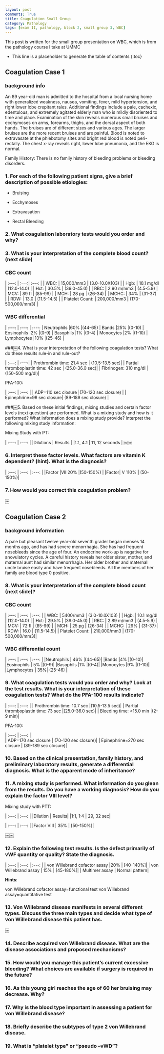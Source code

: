 ```yaml
---
layout: post
comments: True
title: Coagulation Small Group 
category: Pathology
tags: [exam II, pathology, block 2, small group 3, WBC]
---
```



This post is written for the small group presentation on WBC, which is from the pathology course I take at UMMC

<!--break-->

* This line is a placeholder to generate the table of contents
{:toc}

## Coagulation Case 1

### background info

An 89 year-old man is admitted to the hospital from a local nursing home with generalized weakness, nausea, vomiting, fever, mild hypertension, and right lower lobe crepitant rales. Additional findings include a pale, cachexic, edentulous, and extremely agitated elderly man who is mildly disoriented to time and place. Examination of the skin reveals numerous small bruises and ecchymoses on arms, forearms, thighs, and the dorsal aspect of both hands. The bruises are of different sizes and various ages. The larger bruises are the more recent bruises and are painful. Blood is noted to extravasate at the phlebotomy sites and bright red blood is noted peri-rectally. The chest x-ray reveals right, lower lobe pneumonia, and the EKG is normal.

Family History: There is no family history of bleeding problems or bleeding disorders.

### 1. For each of the following patient signs, give a brief description of possible etiologies:

* Bruising

* Ecchymoses

* Extravasation 

* Rectal Bleeding

### 2. What coagulation laboratory tests would you order and why?

### 3. What is your interpretation of the complete blood count? (next slide)

### CBC count

| :---: | :---:| :---: |
| WBC: 			 |  15,000/mm3	|	(3.0-10.0X103)		 |
| Hgb: 			 |  10.1 mg/dl	|	(12.0-14.0)		 |
| Hct: 			 |  30.5%		|	(39.0-45.0)	 |
| RBC: 			 |  2.90 m/mm3	|	(4.5-5.9)		 |
| MCV: 			 |  89 fl		|	(85-99)		 |
| MCH: 			 |  28 pg		|	(26-34)		 |
| MCHC: 		 |  34%			 |   (31-37)		 |
| RDW: 			 |  13.0		|	(11.5-14.5) |
| Platelet Count: | 200,000/mm3	|	(170-500,000/mm3) |


### WBC differential

| :---: | :---: | :---: |
Neutrophils	|60%	|(44-65) |
Bands		|25%	|(0-10) |
Eosinophils	|2%	|(0-9) |
Basophils	|1%	|(0-4) |
Monocytes	|2%	|(1-10) |
Lymphocytes	|10%	|(25-46)	 |

###￼4.  What is your interpretation of the following coagulation tests? What do these results rule-in and rule-out?

| :---: | :---:|
| Prothrombin time: 21.4 sec			| (10.5-13.5 sec)|
| Partial thromboplastin time: 42 sec |	(25.0-36.0 sec)|
| Fibrinogen: 310 mg/dl				 | (150-500 mg/dl)|

PFA-100:	

| :---: | :---: |
| ADP=110 sec closure			 		 |(70-120 sec closure) |
| Epinephrine=98 sec closure|		(89-189 sec closure) |


###￼5. Based on these initial findings, mixing studies and certain factor levels (next question) are performed. What is a mixing study and how is it performed? What information does a mixing study provide? Interpret the following mixing study information:

Mixing Study with PT:

| :---: | :---: |
|Dilutions |   Results |
|1:1, 4:1  |  11, 12 seconds |
￼￼
### 6.  Interpret these factor levels. What factors are vitamin K dependent? (hint). What is the diagnosis?

| :---: | :---: | :---: |
|Factor |VII 20% |(50-150%) |
|Factor| V 110% | (50-150%)|

### 7. How would you correct this coagulation problem?

￼
## Coagulation Case 2

### background information 

A pale but pleasant twelve year-old seventh grader began menses 14 months ago, and has had severe menorrhagia. She has had frequent nosebleeds since the age of four. An endocrine work-up is negative for anovulatory cycles. A careful history reveals her older sister, mother, and maternal aunt had similar menorrhagia. Her older brother and maternal uncle bruise easily and have frequent nosebleeds. All the members of her family are blood type 0 positive.

### 8. What is your interpretation of the complete blood count (next slide)?

### CBC count 

| :---: | :---: | :---: |
| WBC: 	|	5400/mm3	|	(3.0-10.0X103)		|
| Hgb: 	|	10.1 mg/dl	|	(12.0-14.0)		|
| Hct: 	|	29.5%		|	(39.0-45.0)	|
| RBC: 	|	2.89 m/mm3	|	(4.5-5.9)		|
| MCV: 	|	72 fl		|	(85-99)		|
| MCH: 	|	25 pg		|	(26-34)		|
| MCHC: |	29%			|	(31-37)		|
| RDW: 	|	16.0		|	(11.5-14.5)|
| Platelet Count:  | 210,000/mm3	|	(170-500,000/mm3)|

### WBC differential count 

| :---: | :---: | :---: |
|Neutrophils |	46%	|(44-65)|
|Bands		|4%	|(0-10)|
|Eosinophils |	5%	|(0-9)|
|Basophils	|1%	|(0-4)|
|Monocytes	|9%	|(1-10)|
|Lymphocytes |	35%|	(25-46)	|


### 9. What coagulation tests would you order and why? Look at the test results. What is your interpretation of these coagulation tests? What do the PFA-100 results indicate?

| :---: | :---: |
| Prothrombin time: 10.7 sec			|(10.5-13.5 sec)|
| Partial thromboplastin time: 73 sec	|(25.0-36.0 sec)|
| Bleeding time: >15.0 min			|(2-9 min)|

PFA-100:	

| :---: | :---: |	
| ADP=170 sec closure		|	(70-120 sec closure)|
| Epinephrine=270 sec closure	|	(89-189 sec closure)|



### 10. Based on the clinical presentation, family history, and preliminary laboratory results, generate a differential diagnosis. What is the apparent mode of inheritance?

### 11. A mixing study is performed. What information do you glean from the results. Do you have a working diagnosis? How do you explain the factor VIII level?

Mixing study with PTT:

| :---: | :---: |
|Dilution	| Results|
|1:1, 1:4	| 29, 32 sec|

| :---: | :---: |
|Factor VIII |	35%    | [50-150%]|

￼￼
### 12. Explain the following test results. Is the defect primarily of vWF quantity or quality? State the diagnosis.

| :---: | :---: | :---: |
| von Willebrand cofactor assay	|20%	|		[40-140%]|
| von Willebrand assay		|	15%		|	[45-180%]|
| Multimer assay			|		Normal pattern|

**Hints:**

von Willebrand cofactor assay=functional test 
von Willebrand assay=quantitative test


### 13. Von Willebrand disease manifests in several different types. Discuss the three main types and decide what type of von Willebrand disease this patient has.
￼
### 14. Describe acquired von Willebrand disease. What are the disease associations and proposed mechanisms?

### 15. How would you manage this patient’s current excessive bleeding? What choices are available if surgery is required in the future?

### 16. As this young girl reaches the age of 60 her bruising may decrease. Why?

### 17. Why is the blood type important in assessing a patient for von Willebrand disease?

### 18.  Briefly describe the subtypes of type 2 von Willebrand disease.

### 19.  What is “platelet type” or “pseudo –vWD”?
